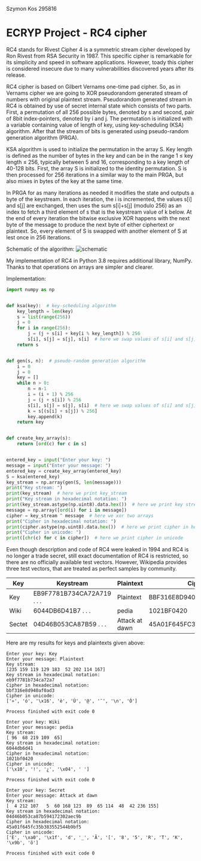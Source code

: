 Szymon Kos 295816

# ECRYP Project - RC4 cipher

RC4 stands for Rivest Cipher 4 is a symmetric stream cipher developed by Ron Rivest from RSA
Security in 1987. This specific cipher is remarkable for its simplicity and speed in software
applications. However, toady this cipher is considered insecure due to many vulnerabilities
discovered years after its release.

RC4 cipher is based on Gilbert Vernams one-time pad cipher. So, as in Vernams cipher we are going
to XOR pseudorandom generated stream of numbers with original plaintext stream. Pseudorandom
generated stream in RC4 is obtained by use of secret internal state which consists of two parts. First,
a permutation of all 256 possible bytes, denoted by s and second, pair of 8bit index-pointers,
denoted by i and j. The permutation is initialized with a variable containing value of length of key,
using key-scheduling (KSA) algorithm. After that the stream of bits is generated using pseudo-random
generation algorithm (PRGA).

KSA algorithm is used to initialize the permutation in the array S. Key length is defined as the number
of bytes in the key and can be in the range 1 ≤ key length ≤ 256, typically between 5 and 16,
corresponding to a key length of 40-128 bits. First, the array S is initialized to the identity
permutation. S is then processed for 256 iterations in a similar way to the main PRGA, but also mixes
in bytes of the key at the same time.

In PRGA for as many iterations as needed it modifies the state and outputs a byte of the keystream.
In each iteration, the i is incremented, the values s[i] and s[j] are exchanged, then uses the sum
s[i]+s[j] (modulo 256) as an index to fetch a third element of s that is the keystream value of k below.
At the end of every iteration the bitwise exclusive XOR happens with the next byte of the message to
produce the next byte of either ciphertext or plaintext. So, every element of S is swapped with
another element of S at lest once in 256 iterations.

Schematic of the algorithm:
![schematic](https://upload.wikimedia.org/wikipedia/commons/e/e9/RC4.svg)

My implementation of RC4 in Python 3.8 requires additional library, NumPy. Thanks to that
operations on arrays are simpler and clearer.

Implementation:
```python
import numpy as np


def ksa(key):  # key-scheduling algorithm
    key_length = len(key)
    s = list(range(256))
    j = 0
    for i in range(256):
        j = (j + s[i] + key[i % key_length]) % 256
        s[i], s[j] = s[j], s[i]  # here we swap values of s[i] and s[j]
    return s


def gen(s, n):  # pseudo-random generation algorithm
    i = 0
    j = 0
    key = []
    while n > 0:
        n = n-1
        i = (i + 1) % 256
        j = (j + s[i]) % 256
        s[i], s[j] = s[j], s[i]  # here we swap values of s[i] and s[j]
        k = s[(s[i] + s[j]) % 256]
        key.append(k)
    return key


def create_key_array(s):
    return [ord(c) for c in s]


entered_key = input("Enter your key: ")
message = input("Enter your message: ")
entered_key = create_key_array(entered_key)
S = ksa(entered_key)
key_stream = np.array(gen(S, len(message)))
print("Key stream: ")
print(key_stream)  # here we print key_stream
print("Key stream in hexadecimal notation: ")
print(key_stream.astype(np.uint8).data.hex())  # here we print key stream in hexadecimal notation
message = np.array([ord(i) for i in message])
cipher = key_stream ^ message  # here we xor two arrays
print("Cipher in hexadecimal notation: ")
print(cipher.astype(np.uint8).data.hex())  # here we print cipher in hexadecimal notation
print("Cipher in unicode: ")
print([chr(c) for c in cipher])  # here we print cipher in unicode
```
Even though description and code of RC4 were leaked in 1994 and RC4 is no longer a trade secret,
still exact documentation of RC4 is restricted, so there are no officially available test vectors.
However, Wikipedia provides three test vectors, that are treated as perfect samples by community.

| Key        | Keystream                    | Plaintext      | Ciphertext                   |
| ---------- | ---------------------------- | -------------- | ---------------------------- |
| Key        | EB9F7781B734CA72A719 . . .   | Plaintext      | BBF316E8D940AF0AD3           |
| Wiki       | 6044DB6D41B7 . . .           | pedia          | 1021BF0420                   |
| Sectet     | 04D46B053CA87B59 . . .       | Attack at dawn | 45A01F645FC35B383552544B9BF5 |

Here are my results for keys and plaintexts given above:
```
Enter your key: Key
Enter your message: Plaintext
Key stream:
[235 159 119 129 183  52 202 114 167]
Key stream in hexadecimal notation:
eb9f7781b734ca72a7
Cipher in hexadecimal notation:
bbf316e8d940af0ad3
Cipher in unicode:
['»', 'ó', '\x16', 'è', 'Ù', '@', '¯', '\n', 'Ó']

Process finished with exit code 0
```

```
Enter your key: Wiki
Enter your message: pedia
Key stream:
[ 96  68 219 109  65]
Key stream in hexadecimal notation:
6044db6d41
Cipher in hexadecimal notation:
1021bf0420
Cipher in unicode:
['\x10', '!', '¿', '\x04', ' ']

Process finished with exit code 0
```

```
Enter your key: Secret
Enter your message: Attack at dawn
Key stream:
[  4 212 107   5  60 168 123  89  65 114  48  42 236 155]
Key stream in hexadecimal notation:
04d46b053ca87b594172302aec9b
Cipher in hexadecimal notation:
45a01f645fc35b383552544b9bf5
Cipher in unicode:
['E', '\xa0', '\x1f', 'd', '_', 'Ã', '[', '8', '5', 'R', 'T', 'K', '\x9b', 'õ']

Process finished with exit code 0
```
